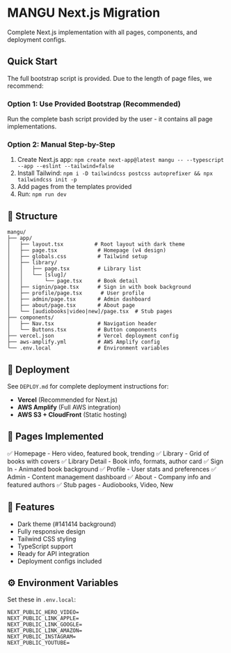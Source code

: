 # MANGU Next.js Migration

Complete Next.js implementation with all pages, components, and deployment configs.

## Quick Start

The full bootstrap script is provided. Due to the length of page files, we recommend:

### Option 1: Use Provided Bootstrap (Recommended)
Run the complete bash script provided by the user - it contains all page implementations.

### Option 2: Manual Step-by-Step
1. Create Next.js app: `npm create next-app@latest mangu -- --typescript --app --eslint --tailwind=false`
2. Install Tailwind: `npm i -D tailwindcss postcss autoprefixer && npx tailwindcss init -p`
3. Add pages from the templates provided
4. Run: `npm run dev`

## 📁 Structure

```
mangu/
├── app/
│   ├── layout.tsx          # Root layout with dark theme
│   ├── page.tsx             # Homepage (v4 design)
│   ├── globals.css          # Tailwind setup
│   ├── library/
│   │   ├── page.tsx         # Library list
│   │   └── [slug]/
│   │       └── page.tsx     # Book detail
│   ├── signin/page.tsx      # Sign in with book background
│   ├── profile/page.tsx      # User profile
│   ├── admin/page.tsx       # Admin dashboard
│   ├── about/page.tsx       # About page
│   └── [audiobooks|video|new]/page.tsx  # Stub pages
├── components/
│   ├── Nav.tsx              # Navigation header
│   └── Buttons.tsx          # Button components
├── vercel.json              # Vercel deployment config
├── aws-amplify.yml          # AWS Amplify config
└── .env.local               # Environment variables
```

## 🚀 Deployment

See `DEPLOY.md` for complete deployment instructions for:
- **Vercel** (Recommended for Next.js)
- **AWS Amplify** (Full AWS integration)
- **AWS S3 + CloudFront** (Static hosting)

## 📝 Pages Implemented

✅ Homepage - Hero video, featured book, trending
✅ Library - Grid of books with covers
✅ Library Detail - Book info, formats, author card
✅ Sign In - Animated book background
✅ Profile - User stats and preferences
✅ Admin - Content management dashboard
✅ About - Company info and featured authors
✅ Stub pages - Audiobooks, Video, New

## 🎨 Features

- Dark theme (#141414 background)
- Fully responsive design
- Tailwind CSS styling
- TypeScript support
- Ready for API integration
- Deployment configs included

## ⚙️ Environment Variables

Set these in `.env.local`:
```
NEXT_PUBLIC_HERO_VIDEO=
NEXT_PUBLIC_LINK_APPLE=
NEXT_PUBLIC_LINK_GOOGLE=
NEXT_PUBLIC_LINK_AMAZON=
NEXT_PUBLIC_INSTAGRAM=
NEXT_PUBLIC_YOUTUBE=
```

